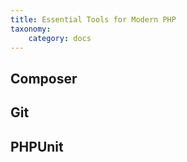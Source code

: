 ```yaml
---
title: Essential Tools for Modern PHP
taxonomy:
    category: docs
---
```



## Composer



## Git



## PHPUnit
